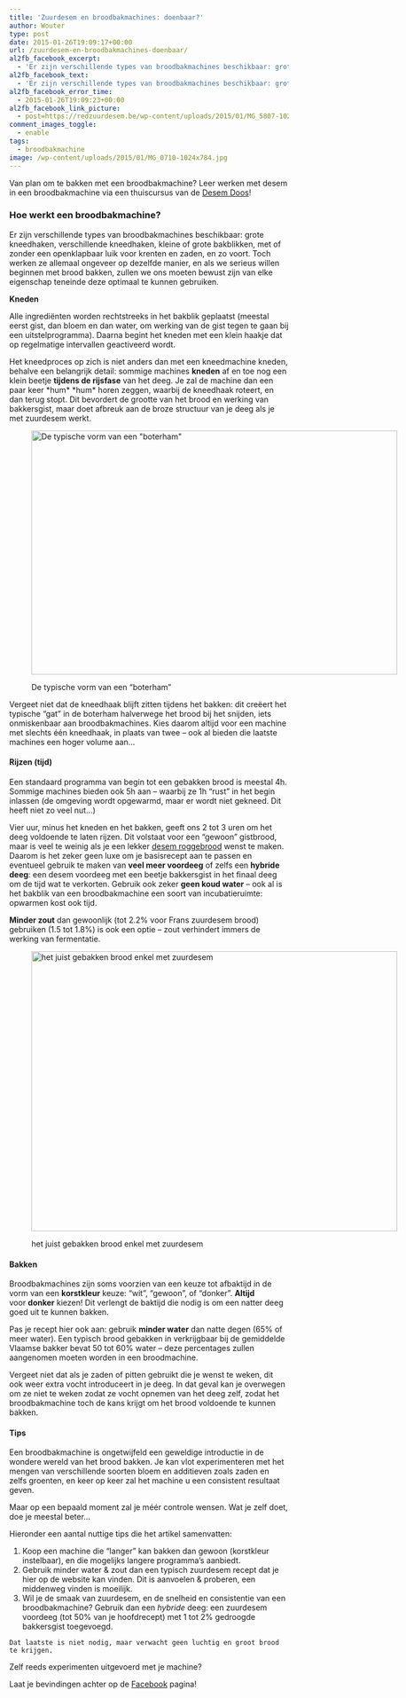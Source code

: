 ```yaml
---
title: 'Zuurdesem en broodbakmachines: doenbaar?'
author: Wouter
type: post
date: 2015-01-26T19:09:17+00:00
url: /zuurdesem-en-broodbakmachines-doenbaar/
al2fb_facebook_excerpt:
  - 'Er zijn verschillende types van broodbakmachines beschikbaar: grote kneedhaken, verschillende kneedhaken, kleine of grote bakblikken, met of zonder een openklapbaar luik voor krenten en zaden, en zo voort. Toch werken ze allemaal ongeveer op dezelfde manier, en als we serieus willen beginnen met brood bakken, zullen we ons moeten bewust zijn van elke eigenschap teneinde deze optimaal te kunnen gebruiken.'
al2fb_facebook_text:
  - 'Er zijn verschillende types van broodbakmachines beschikbaar: grote kneedhaken, verschillende kneedhaken, kleine of grote bakblikken, met of zonder een openklapbaar luik voor krenten en zaden, en zo voort. Toch werken ze allemaal ongeveer op dezelfde manier, en als we serieus willen beginnen met brood bakken, zullen we ons moeten bewust zijn van elke eigenschap teneinde deze optimaal te kunnen gebruiken.'
al2fb_facebook_error_time:
  - 2015-01-26T19:09:23+00:00
al2fb_facebook_link_picture:
  - post=https://redzuurdesem.be/wp-content/uploads/2015/01/MG_5807-1024x683.jpg
comment_images_toggle:
  - enable
tags:
  - broodbakmachine
image: /wp-content/uploads/2015/01/MG_0710-1024x784.jpg
---
```

Van plan om te bakken met een broodbakmachine? Leer werken met desem in een broodbakmachine via een thuiscursus van de <a title="De Desem doos: een thuiscursus voor de brood bakker" href="http://desemdoos.be/" target="_blank">Desem Doos</a>!

### Hoe werkt een broodbakmachine?

Er zijn verschillende types van broodbakmachines beschikbaar: grote kneedhaken, verschillende kneedhaken, kleine of grote bakblikken, met of zonder een openklapbaar luik voor krenten en zaden, en zo voort. Toch werken ze allemaal ongeveer op dezelfde manier, en als we serieus willen beginnen met brood bakken, zullen we ons moeten bewust zijn van elke eigenschap teneinde deze optimaal te kunnen gebruiken.

**Kneden**

Alle ingrediënten worden rechtstreeks in het bakblik geplaatst (meestal eerst gist, dan bloem en dan water, om werking van de gist tegen te gaan bij een uitstelprogramma). Daarna begint het kneden met een klein haakje dat op regelmatige intervallen geactiveerd wordt.
  
Het kneedproces op zich is niet anders dan met een kneedmachine kneden, behalve een belangrijk detail: sommige machines **kneden** af en toe nog een klein beetje **tijdens de rijsfase** van het deeg. Je zal de machine dan een paar keer \*hum\* \*hum\* horen zeggen, waarbij de kneedhaak roteert, en dan terug stopt. Dit bevordert de grootte van het brood en werking van bakkersgist, maar doet afbreuk aan de broze structuur van je deeg als je met zuurdesem werkt.<figure id="attachment_792" style="width: 660px" class="wp-caption aligncenter">

[<img class="size-large wp-image-792" src="https://redzuurdesem.be/wp-content/uploads/2015/01/MG_5807-1024x683.jpg" alt="De typische vorm van een &quot;boterham&quot;" width="660" height="440" srcset="https://redzuurdesem.be/wp-content/uploads/2015/01/MG_5807.jpg 1024w, https://redzuurdesem.be/wp-content/uploads/2015/01/MG_5807-300x200.jpg 300w" sizes="(max-width: 660px) 100vw, 660px" />][1]<figcaption class="wp-caption-text">De typische vorm van een &#8220;boterham&#8221;</figcaption></figure> 

Vergeet niet dat de kneedhaak blijft zitten tijdens het bakken: dit creëert het typische &#8220;gat&#8221; in de boterham halverwege het brood bij het snijden, iets onmiskenbaar aan broodbakmachines. Kies daarom altijd voor een machine met slechts één kneedhaak, in plaats van twee &#8211; ook al bieden die laatste machines een hoger volume aan&#8230;

#### Rijzen (tijd)

Een standaard programma van begin tot een gebakken brood is meestal 4h. Sommige machines bieden ook 5h aan &#8211; waarbij ze 1h &#8220;rust&#8221; in het begin inlassen (de omgeving wordt opgewarmd, maar er wordt niet gekneed. Dit heeft niet zo veel nut&#8230;)
  
Vier uur, minus het kneden en het bakken, geeft ons 2 tot 3 uren om het deeg voldoende te laten rijzen. Dit volstaat voor een &#8220;gewoon&#8221; gistbrood, maar is veel te weinig als je een lekker <a title="Zonnebloempit rogge desem" href="https://redzuurdesem.be/sunflower-seed-rye-sourdough/" target="_blank">desem roggebrood</a> wenst te maken. Daarom is het zeker geen luxe om je basisrecept aan te passen en eventueel gebruik te maken van **veel meer voordeeg** of zelfs een **hybride deeg**: een desem voordeeg met een beetje bakkersgist in het finaal deeg om de tijd wat te verkorten. Gebruik ook zeker **geen koud water** &#8211; ook al is het bakblik van een broodbakmachine een soort van incubatieruimte: opwarmen kost ook tijd.
  
**Minder zout** dan gewoonlijk (tot 2.2% voor Frans zuurdesem brood) gebruiken (1.5 tot 1.8%) is ook een optie &#8211; zout verhindert immers de werking van fermentatie.<figure id="attachment_787" style="width: 660px" class="wp-caption aligncenter">

[<img class="size-large wp-image-787" src="https://redzuurdesem.be/wp-content/uploads/2015/01/MG_0710-1024x784.jpg" alt="het juist gebakken brood enkel met zuurdesem" width="660" height="505" srcset="https://redzuurdesem.be/wp-content/uploads/2015/01/MG_0710.jpg 1024w, https://redzuurdesem.be/wp-content/uploads/2015/01/MG_0710-300x230.jpg 300w" sizes="(max-width: 660px) 100vw, 660px" />][2]<figcaption class="wp-caption-text">het juist gebakken brood enkel met zuurdesem</figcaption></figure> 

#### Bakken

Broodbakmachines zijn soms voorzien van een keuze tot afbaktijd in de vorm van een **korstkleur** keuze: &#8220;wit&#8221;, &#8220;gewoon&#8221;, of &#8220;donker&#8221;. **Altijd** voor **donker** kiezen! Dit verlengt de baktijd die nodig is om een natter deeg goed uit te kunnen bakken.
  
Pas je recept hier ook aan: gebruik **minder water** dan natte degen (65% of meer water). Een typisch brood gebakken in verkrijgbaar bij de gemiddelde Vlaamse bakker bevat 50 tot 60% water &#8211; deze percentages zullen aangenomen moeten worden in een broodmachine.
  
Vergeet niet dat als je zaden of pitten gebruikt die je wenst te weken, dit ook weer extra vocht introduceert in je deeg. In dat geval kan je overwegen om ze niet te weken zodat ze vocht opnemen van het deeg zelf, zodat het broodbakmachine toch de kans krijgt om het brood voldoende te kunnen bakken.

#### Tips

Een broodbakmachine is ongetwijfeld een geweldige introductie in de wondere wereld van het brood bakken. Je kan vlot experimenteren met het mengen van verschillende soorten bloem en additieven zoals zaden en zelfs groenten, en keer op keer zal het machine u een consistent resultaat geven.
  
Maar op een bepaald moment zal je méér controle wensen. Wat je zelf doet, doe je meestal beter&#8230;
  
Hieronder een aantal nuttige tips die het artikel samenvatten:

  1. Koop een machine die &#8220;langer&#8221; kan bakken dan gewoon (korstkleur instelbaar), en die mogelijks langere programma&#8217;s aanbiedt.
  2. Gebruik minder water & zout dan een typisch zuurdesem recept dat je hier op de website kan vinden. Dit is aanvoelen & proberen, een middenweg vinden is moeilijk.
  3. Wil je de smaak van zuurdesem, en de snelheid en consistentie van een broodbakmachine? Gebruik dan een _hybride_ deeg: een zuurdesem voordeeg (tot 50% van je hoofdrecept) met 1 tot 2% gedroogde bakkersgist toegevoegd.
  
    Dat laatste is niet nodig, maar verwacht geen luchtig en groot brood te krijgen.

Zelf reeds experimenten uitgevoerd met je machine?
  
Laat je bevindingen achter op de [Facebook](https://facebook.com/redzuurdesem) pagina!

 [1]: https://redzuurdesem.be/wp-content/uploads/2015/01/MG_5807.jpg
 [2]: https://redzuurdesem.be/wp-content/uploads/2015/01/MG_0710.jpg